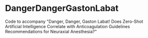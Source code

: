 # DangerDangerGastonLabat
 Code to accompany "Danger, Danger, Gaston Labat! Does Zero-Shot Artificial Intelligence Correlate with Anticoagulation Guidelines Recommendations for Neuraxial Anesthesia?"
